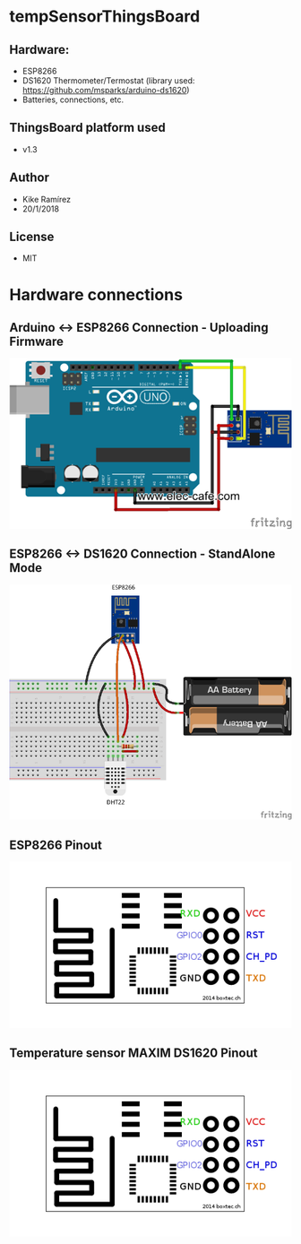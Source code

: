 # tempSensorThingsBoard

## Hardware:
* ESP8266
* DS1620 Thermometer/Termostat (library used: https://github.com/msparks/arduino-ds1620)
* Batteries, connections, etc.

## ThingsBoard platform used
* v1.3

## Author
* Kike Ramírez
* 20/1/2018

## License
* MIT

# Hardware connections

## Arduino <-> ESP8266 Connection - Uploading Firmware 
![Firmware Upload Schematics](/images/ESP8266-FirmwareUpload_Schematics.png)

## ESP8266 <-> DS1620 Connection - StandAlone Mode
![StandAlone Mode Schematics](/images/ESP8266-StandAlone_Schematics.png)

## ESP8266 Pinout
![ESP8266 Pinout](/images/ESP8266-Pinout.png)

## Temperature sensor MAXIM DS1620 Pinout
![DS1620 Pinout](/images/ESP8266-Pinout.png)

